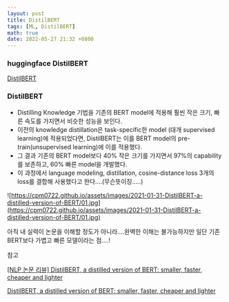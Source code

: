 ```yaml
---
layout: post
title: DistilBERT
tags: [ML, DistilBERT]
math: true
date: 2022-05-27 21:32 +0800
---
```


### huggingface DistilBERT

[DistilBERT](https://huggingface.co/docs/transformers/model_doc/distilbert)

### DistilBERT

- Distilling Knowledge 기법을 기존의 BERT model에 적용해 훨씬 작은 크기, 빠른 속도를 가지면서 비슷한 성능을 보인다.
- 이전의 knowledge distillation은 task-specific한 model (대개 supervised learning)에 적용되었다면, DistilBERT는 이를 BERT model의 pre-train(unsupervised learning)에 이를 적용했다.
- 그 결과 기존의 BERT model보다 40% 작은 크기를 가지면서 97%의 capability를 보존하고, 60% 빠른 model을 개발했다.
- 이 과정에서 language modeling, distillation, cosine-distance loss 3개의 loss를 결합해 사용했다고 한다….(무슨뜻이징…..)

![https://cpm0722.github.io/assets/images/2021-01-31-DistilBERT-a-distilled-version-of-BERT/01.jpg](https://cpm0722.github.io/assets/images/2021-01-31-DistilBERT-a-distilled-version-of-BERT/01.jpg)

아직 내 실력이 논문을 이해할 정도가 아니라….완벽한 이해는 불가능하지만 일단 기존 BERT보다 가볍고 빠른 모델이라는 점….!

참고

[[NLP 논문 리뷰] DistilBERT, a distilled version of BERT: smaller, faster, cheaper and lighter](https://cpm0722.github.io/paper-review/distilbert-a-distilled-version-of-bert-smaller-faster-cheaper-and-lighter)

[](https://arxiv.org/pdf/1910.01108.pdf)

[DistilBERT, a distilled version of BERT: smaller, faster, cheaper and lighter](https://arxiv.org/abs/1910.01108)